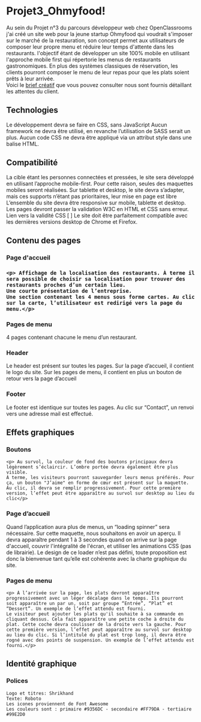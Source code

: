 
<h1>Projet3_Ohmyfood!</h1>


Au sein du Projet n°3 du parcours développeur web chez OpenClassrooms j'ai créé un site web pour la jeune startup Ohmyfood qui voudrait s'imposer sur le marché de la restauration,  son concept permet aux utilisateurs de composer leur propre menu et réduire leur temps d'attente dans les restaurants.
l'objectif étant de développer un site 100% mobile en utilisant l'approche mobile first qui répertorie les menus de restaurants gastronomiques. En plus des systèmes classiques de réservation, les clients pourront composer le menu de leur repas pour que les plats soient prêts à leur arrivée.
<br/>
Voici le <a href="https://s3.eu-west-1.amazonaws.com/course.oc-static.com/projects/Front-End+V2/P3+CSS+animations/DW+P3+-+Brief+creatif+-+Ohmyfood!.pdf">brief créatif</a> que vous pouvez consulter nous sont fournis détaillant les attentes du client.

<h2>Technologies</h2>

   <p> Le développement devra se faire en CSS, sans JavaScript
    Aucun framework ne devra être utilisé, en revanche l’utilisation de SASS serait un plus.
    Aucun code CSS ne devra être appliqué via un attribut style dans une balise HTML.</p>

<h2>Compatibilité</h2>

La cible étant les personnes connectées et pressées, le site sera développé en utilisant l’approche mobile-first. Pour cette raison, seules des maquettes mobiles seront réalisées. Sur tablette et desktop, le site devra s’adapter, mais ces supports n’étant pas prioritaires, leur mise en page est libre
L’ensemble du site devra être responsive sur mobile, tablette et desktop.
Les pages devront passer la validation W3C en HTML et CSS sans erreur.
Lien vers la validité CSS [ ]
Le site doit être parfaitement compatible avec les dernières versions desktop de Chrome et Firefox.

<h2>Contenu des pages</h2>

<h3>Page d'accueil<h3>

    <p> Affichage de la localisation des restaurants. À terme il sera possible de choisir sa localisation pour trouver des restaurants proches d’un certain lieu.
    Une courte présentation de l’entreprise.
    Une section contenant les 4 menus sous forme cartes. Au clic sur la carte, l’utilisateur est redirigé vers la page du menu.</p>

<h3>Pages de menu</h3>

4 pages contenant chacune le menu d’un restaurant.

<h3>Header</h3>

Le header est présent sur toutes les pages.
Sur la page d’accueil, il contient le logo du site.
Sur les pages de menu, il contient en plus un bouton de retour vers la page d’accueil

<h3>Footer</h3>

Le footer est identique sur toutes les pages.
Au clic sur “Contact”, un renvoi vers une adresse mail est effectué.

<h2>Effets graphiques</h2>

<h3>Boutons</h3>

    <p> Au survol, la couleur de fond des boutons principaux devra légèrement s’éclaircir. L’ombre portée devra également être plus visible.
    À terme, les visiteurs pourront sauvegarder leurs menus préférés. Pour ça, un bouton "J’aime" en forme de cœur est présent sur la maquette. Au clic, il devra se remplir progressivement. Pour cette première version, l’effet peut être apparaître au survol sur desktop au lieu du clic</p>

<h3>Page d’accueil</h3>

   <p> Quand l’application aura plus de menus, un “loading spinner” sera nécessaire. Sur cette maquette, nous souhaitons en avoir un aperçu. Il devra apparaître pendant 1 à 3 secondes quand on arrive sur la page d'accueil, couvrir l'intégralité de l'écran, et utiliser les animations CSS (pas de librairie). Le design de ce loader n’est pas défini, toute proposition est donc la bienvenue tant qu’elle est cohérente avec la charte graphique du site.</p>

<h3>Pages de menu</h3>

    <p> À l’arrivée sur la page, les plats devront apparaître progressivement avec un léger décalage dans le temps. Ils pourront soit apparaître un par un, soit par groupe “Entrée”, “Plat” et “Dessert”. Un exemple de l’effet attendu est fourni.
    Le visiteur peut ajouter les plats qu'il souhaite à sa commande en cliquant dessus. Cela fait apparaître une petite coche à droite du plat. Cette coche devra coulisser de la droite vers la gauche. Pour cette première version, l’effet peut apparaître au survol sur desktop au lieu du clic. Si l’intitulé du plat est trop long, il devra être rogné avec des points de suspension. Un exemple de l’effet attendu est fourni.</p>

<h2>Identité graphique</h2>

<h3>Polices</h3>

    Logo et titres: Shrikhand
    Texte: Roboto
    Les icones proviennent de Font Awesome
    Les couleurs sont : primaire #9356DC - secondaire #FF79DA - tertiaire #99E2D0




